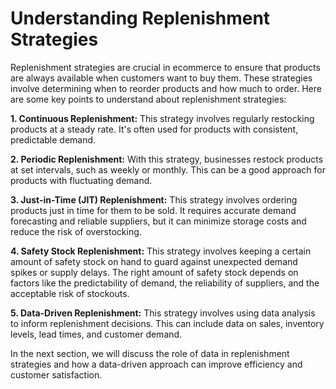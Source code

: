 # Understanding Replenishment Strategies

Replenishment strategies are crucial in ecommerce to ensure that products are always available when customers want to buy them. These strategies involve determining when to reorder products and how much to order. Here are some key points to understand about replenishment strategies:

**1. Continuous Replenishment:** This strategy involves regularly restocking products at a steady rate. It's often used for products with consistent, predictable demand.

**2. Periodic Replenishment:** With this strategy, businesses restock products at set intervals, such as weekly or monthly. This can be a good approach for products with fluctuating demand.

**3. Just-in-Time (JIT) Replenishment:** This strategy involves ordering products just in time for them to be sold. It requires accurate demand forecasting and reliable suppliers, but it can minimize storage costs and reduce the risk of overstocking.

**4. Safety Stock Replenishment:** This strategy involves keeping a certain amount of safety stock on hand to guard against unexpected demand spikes or supply delays. The right amount of safety stock depends on factors like the predictability of demand, the reliability of suppliers, and the acceptable risk of stockouts.

**5. Data-Driven Replenishment:** This strategy involves using data analysis to inform replenishment decisions. This can include data on sales, inventory levels, lead times, and customer demand.

In the next section, we will discuss the role of data in replenishment strategies and how a data-driven approach can improve efficiency and customer satisfaction.
